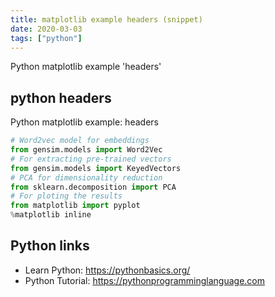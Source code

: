 ```yaml
---
title: matplotlib example headers (snippet)
date: 2020-03-03
tags: ["python"]
---
```

Python matplotlib example 'headers'


## python headers

Python matplotlib example: headers

```python
# Word2vec model for embeddings  
from gensim.models import Word2Vec
# For extracting pre-trained vectors  
from gensim.models import KeyedVectors
# PCA for dimensionality reduction
from sklearn.decomposition import PCA
# For ploting the results 
from matplotlib import pyplot
%matplotlib inline


```

## Python links

- Learn Python: https://pythonbasics.org/
- Python Tutorial: https://pythonprogramminglanguage.com
